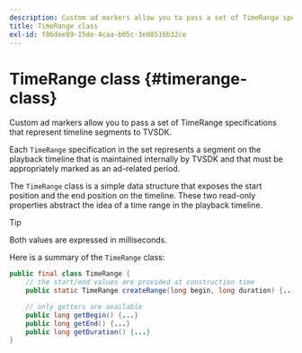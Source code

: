 ```yaml
---
description: Custom ad markers allow you to pass a set of TimeRange specifications that represent timeline segments to TVSDK.
title: TimeRange class
exl-id: f86dee89-15de-4caa-b05c-3e08516b32ce
---
```

# TimeRange class {#timerange-class}

Custom ad markers allow you to pass a set of TimeRange specifications that represent timeline segments to TVSDK.

<!--<a id="section_42EB6D62627A424ABA250E3246EFEFC3"></a>-->

Each `TimeRange` specification in the set represents a segment on the playback timeline that is maintained internally by TVSDK and that must be appropriately marked as an ad-related period.

The `TimeRange` class is a simple data structure that exposes the start position and the end position on the timeline. These two read-only properties abstract the idea of a time range in the playback timeline. 

>[!TIP]
>
>Both values are expressed in milliseconds.

Here is a summary of the `TimeRange` class: 

```java
public final class TimeRange {
    // the start/end values are provided at construction time
    public static TimeRange createRange(long begin, long duration) {...} 

    // only getters are available
    public long getBegin() {...} 
    public long getEnd() {...} 
    public long getDuration() {...}
}

```
